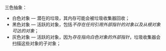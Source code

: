 
三色抽象：
- 白色对象 — 潜在的垃圾，其内存可能会被垃圾收集器回收；
- 黑色对象 — 活跃的对象，包括*不存在任何引用外部指针的对象以及从根对象可达的对象*；
- 灰色对象 — 活跃的对象，因为*存在指向白色对象的外部指针*，垃圾收集器会扫描这些对象的子对象；

